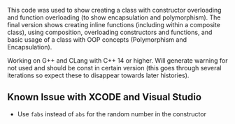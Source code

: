 This code was used to show creating a class with constructor overloading and function overloading (to show encapsulation and polymorphism).
The final version shows creating inline functions (including within a composite class), using composition, overloading constructors and functions, and basic usage of a class with OOP concepts (Polymorphism and Encapsulation).

Working on G++ and CLang with C++ 14 or higher. Will generate warning for not used and should be const in certain version (this goes through several iterations so expect these to disappear towards later histories). 

## Known Issue with XCODE and Visual Studio
  - Use ````fabs```` instead of ````abs```` for the random number in the constructor
